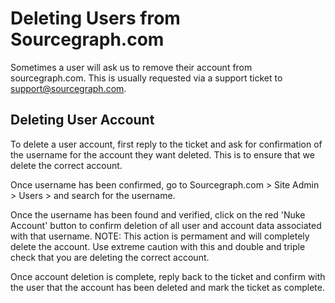 # Deleting Users from Sourcegraph.com

Sometimes a user will ask us to remove their account from sourcegraph.com. This is usually requested via a support ticket to support@sourcegraph.com.

## Deleting User Account

To delete a user account, first reply to the ticket and ask for confirmation of the username for the account they want deleted. This is to ensure that we delete the correct account.

Once username has been confirmed, go to Sourcegraph.com > Site Admin > Users > and search for the username.

Once the username has been found and verified, click on the red 'Nuke Account' button to confirm deletion of all user and account data associated with that username. NOTE: This action is permament and will completely delete the account. Use extreme caution with this and double and triple check that you are deleting the correct account.

Once account deletion is complete, reply back to the ticket and confirm with the user that the account has been deleted and mark the ticket as complete.
